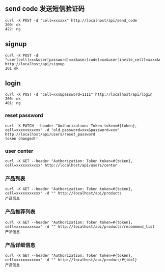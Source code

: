 ## send code 发送短信验证码
```
curl -X POST -d "cell=xxxxxx" http://localhost/api/send_code
200: ok
422: ng
```
## signup
```
curl -X POST -d "user[cell]=xx&user[password]=xx&user[code]=xx&user[invite_cell]=xxxx&user[name]=xxx" http://localhost/api/signup
201 ok
```
## login
```
curl -X POST -d "cell=xxx&password=1111" http://localhost/api/login
200: ok
401: ng
```
### reset password
```
curl -X PATCH --header "Authorization: Token token=#{token}, cell=xxxxxxxxxxx" -d "old_password=xxx&password=xxx" http://localhost/api/users/reset_password
token changed!!
```
### user center
```
curl -X GET --header "Authorization: Token token=#{token}, cell=xxxxxxxxxxx" http://localhost/api/users/center
```
### 产品列表
```
curl -X GET --header "Authorization: Token token=#{token}, cell=xxxxxxxxxxx" -d "" http://localhost/api/products
产品信息
```
### 产品推荐列表
```
curl -X GET --header "Authorization: Token token=#{token}, cell=xxxxxxxxxxx" -d "" http://localhost/api/products/recommend_list
产品信息
```
### 产品详细信息
```
curl -X GET --header "Authorization: Token token=#{token}, cell=xxxxxxxxxxx" -d "" http://localhost/api/product/#{id=1}
产品信息
```
